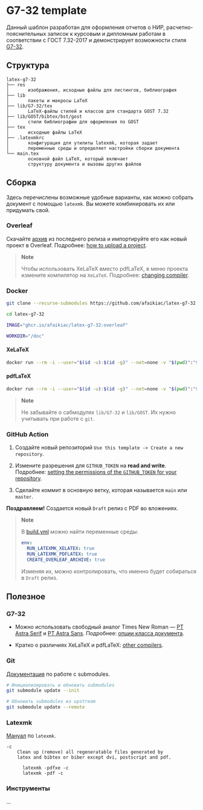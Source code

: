 # G7-32 template

Данный шаблон разработан для оформления отчетов о НИР, расчетно-пояснительных записок к курсовым и дипломным работам в соответствии с ГОСТ 7.32-2017 и демонстрирует возможности стиля [G7-32](https://github.com/afaikiac/G7-32).

## Структура

```palin
latex-g7-32
├── res 
│       изображения, исходные файлы для листингов, библиография
├── lib
│       пакеты и макросы LaTeX
├── lib/G7-32/tex 
│       LaTeX-файлы стилей и классов для стандарта GOST 7.32
├── lib/GOST/bibtex/bst/gost
│       стили библиографии для оформления по GOST
├── tex 
│       исходные файлы LaTeX
├── .latexmkrc
│       конфигурация для утилиты latexmk, которая задает
│       переменные среды и определяет настройки сборки документа
└── main.tex 
        основной файл LaTeX, который включает
        структуру документа и вызовы других файлов
```

## Сборка

Здесь перечислены возможные удобные варианты, как можно собрать документ с помощью `latexmk`. Вы можете комбинировать их или придумать свой.

### Overleaf

Скачайте [архив](https://github.com/afaikiac/latex-g7-32/releases/latest/download/latex-g7-32-overleaf.zip) из последнего релиза и импортируйте его как новый проект в Overleaf. Подробнее: [how to upload a project](https://www.overleaf.com/learn/how-to/Uploading_a_project).

> **Note**
>
> Чтобы использовать XeLaTeX вместо pdfLaTeX, в меню проекта измените компилятор на `XeLaTeX`. Подробнее: [changing compiler](https://www.overleaf.com/learn/how-to/Changing_compiler).

### Docker

```bash
git clone --recurse-submodules https://github.com/afaikiac/latex-g7-32.git
```

```bash
cd latex-g7-32
```

```bash
IMAGE="ghcr.io/afaikiac/latex-g7-32:overleaf"
```

```bash
WORKDIR="/doc"
```

#### XeLaTeX

```bash
docker run --rm -i --user="$(id -u):$(id -g)" --net=none -v "$(pwd)":"$WORKDIR" "$IMAGE" latexmk -pdfxe
```

#### pdfLaTeX

```bash
docker run --rm -i --user="$(id -u):$(id -g)" --net=none -v "$(pwd)":"$WORKDIR" "$IMAGE" latexmk -pdf
```

> **Note**
> 
> Не забывайте о сабмодулях `lib/G7-32` и `lib/GOST`. Их нужно учитывать при работе с `git`.

### GitHub Action

1. Создайте новый репозиторий `Use this template -> Create a new repository`.

2. Измените разрешения для `GITHUB_TOKEN` на **read and write**. Подробнее: [setting the permissions of the `GITHUB_TOKEN` for your repository](https://docs.github.com/en/repositories/managing-your-repositorys-settings-and-features/enabling-features-for-your-repository/managing-github-actions-settings-for-a-repository#setting-the-permissions-of-the-github_token-for-your-repository).

3. Сделайте коммит в основную ветку, которая называется `main` или `master`.

**Поздравляем!** Создается новый `Draft` релиз с PDF во вложениях.

> **Note**
>
> В [build.yml](https://github.com/afaikiac/latex-g7-32/blob/main/.github/workflows/build.yml#L3) можно найти переменные среды:
>
> ```yml
> env:
>   RUN_LATEXMK_XELATEX: true
>   RUN_LATEXMK_PDFLATEX: true
>   CREATE_OVERLEAF_ARCHIVE: true
> ```
>
> Изменяя их, можно контролировать, что именно будет собираться в `Draft` релиз.

## Полезное

### G7-32

- Можно использовать свободный аналог Times New Roman — [PT Astra Serif](http://astralinux.ru/information/fonts-astra/font-ptastra-serif-ver1003.zip) и [PT Astra Sans](http://astralinux.ru/information/fonts-astra/font-ptastrasans-ttf-ver1002.zip). Подробнее: [опции класса документа](https://github.com/afaikiac/latex-g7-32/tree/G7-32#%D0%BE%D0%BF%D1%86%D0%B8%D0%B8-%D0%BA%D0%BB%D0%B0%D1%81%D1%81%D0%B0-%D0%B4%D0%BE%D0%BA%D1%83%D0%BC%D0%B5%D0%BD%D1%82%D0%B0).

- Кратко о различиях XeLaTeX и pdfLaTeX: [other compilers](https://www.overleaf.com/learn/latex/Choosing_a_LaTeX_Compiler#Other_compilers).

### Git

[Документация](https://git-scm.com/book/en/v2/Git-Tools-Submodules) по работе с submodules.

```bash
# Инициализировать и обновить submodules
git submodule update --init
```

```bash
# Oбновить submodules из upstream
git submodule update --remote
```

### Latexmk

[Mануал](https://manpages.debian.org/testing/latexmk/latexmk.1.en.html) по `latexmk`.

```plain
-с
    Clean up (remove) all regeneratable files generated by
    latex and bibtex or biber except dvi, postscript and pdf.

      latexmk -pdfxe -c
      latexmk -pdf -c
```

### Инструменты

...
